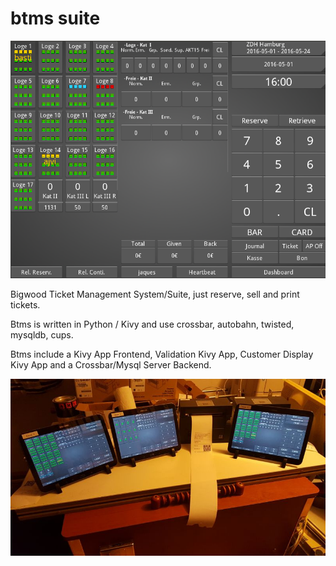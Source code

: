 # btms suite
![BTMS](/images/btms_16_01.png)

Bigwood Ticket Management System/Suite, 
just reserve, sell and print tickets.

Btms is written in Python / Kivy and use crossbar, autobahn, twisted, mysqldb, cups.

Btms include a Kivy App Frontend, Validation Kivy App, Customer Display Kivy App
and a Crossbar/Mysql Server Backend.

![BTMS](/images/btms_in_action_01.jpg)
